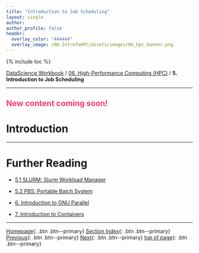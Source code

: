 ```yaml
---
title: "Introduction to Job Scheduling"
layout: single
author:
author_profile: false
header:
  overlay_color: "444444"
  overlay_image: /06-IntroToHPC/assets/images/06_hpc_banner.png
---
```


{% include toc %}

[DataScience Workbook](https://datascience.101workbook.org/) / [06. High-Performance Computing (HPC)](../00-IntroToHPC-LandingPage.md) / **5. Introduction to Job Scheduling**

---


## <span style="color: #ff3870;">New content coming soon!</span>

# Introduction





___
# Further Reading
* [5.1 SLURM: Slurm Workload Manager](01-SLURM/01-slurm-basics)
* [5.2 PBS: Portable Batch System](02-PBS/01-pbs-basics)

* [6. Introduction to GNU Parallel](../06-PARALLEL/01-introduction-to-gnu-parallel)
* [7. Introduction to Containers](../07-CONTAINERS/00-introduction-to-containers)


___

[Homepage](../../index.md){: .btn  .btn--primary}
[Section Index](../00-IntroToHPC-LandingPage){: .btn  .btn--primary}
[Previous](../04-SOFTWARE/03-installing-custom-programs){: .btn  .btn--primary}
[Next](01-SLURM/01-slurm-basics){: .btn  .btn--primary}
[top of page](#introduction){: .btn  .btn--primary}
